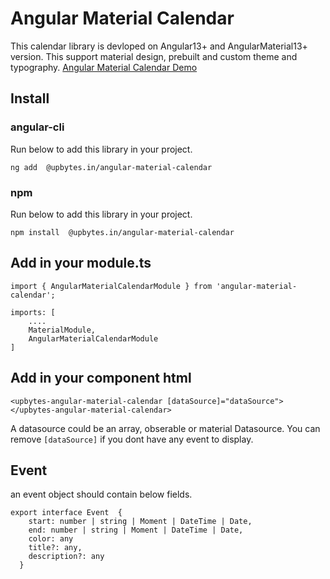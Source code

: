 # Angular Material Calendar

This calendar library is devloped on Angular13+ and AngularMaterial13+ version.
This support material design, prebuilt and custom theme and typography.
[Angular Material Calendar Demo](http://ec2-3-109-181-49.ap-south-1.compute.amazonaws.com)

## Install

### angular-cli
Run below to add this library in your project.
```
ng add  @upbytes.in/angular-material-calendar
```

### npm
Run below to add this library in your project.
```
npm install  @upbytes.in/angular-material-calendar
```

## Add in your module.ts
```
import { AngularMaterialCalendarModule } from 'angular-material-calendar';

imports: [
    ....
    MaterialModule,
    AngularMaterialCalendarModule
]
```

## Add in your component html

```
<upbytes-angular-material-calendar [dataSource]="dataSource">
</upbytes-angular-material-calendar>
```

A datasource could be an array, obserable or material Datasource. You can remove `[dataSource]` if you dont have any event to display.


## Event

an event object should contain below fields.
```
export interface Event  {
    start: number | string | Moment | DateTime | Date,
    end: number | string | Moment | DateTime | Date,
    color: any
    title?: any,
    description?: any
  }
  ```


